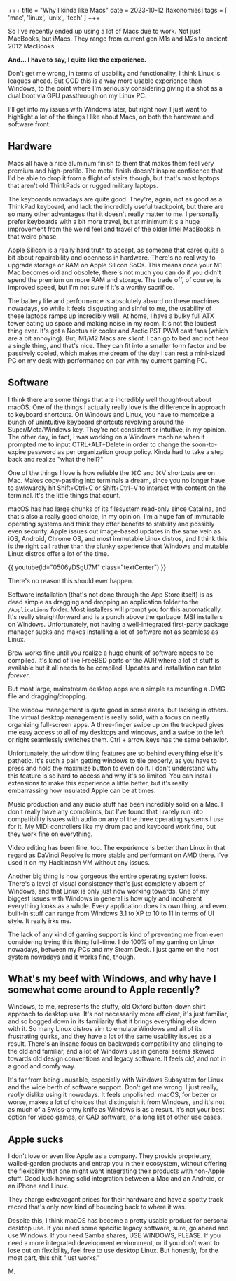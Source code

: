 +++
title = "Why I kinda like Macs"
date = 2023-10-12
[taxonomies]
tags = [ 'mac', 'linux', 'unix', 'tech' ]
+++

So I've recently ended up using a lot of Macs due to work. Not just MacBooks, but iMacs. They range from current gen M1s and M2s to ancient 2012 MacBooks. 

**And... I have to say, I quite like the experience.**

Don't get me wrong, in terms of usability and functionality, I think Linux is leagues ahead. But GOD this is a way more usable experience than Windows, to the point where I'm seriously considering giving it a shot as a dual boot via GPU passthrough on my Linux PC.

I'll get into my issues with Windows later, but right now, I just want to highlight a lot of the things I like about Macs, on both the hardware and software front.

## Hardware

Macs all have a nice aluminum finish to them that makes them feel very premium and high-profile. The metal finish doesn't inspire confidence that I'd be able to drop it from a flight of stairs though, but that's most laptops that aren't old ThinkPads or rugged military laptops. 

The keyboards nowadays are quite good. They're, again, not as good as a ThinkPad keyboard, and lack the incredibly useful trackpoint, but there are so many other advantages that it doesn't really matter to me. I personally prefer keyboards with a bit more travel, but at minimum it's a huge improvement from the weird feel and travel of the older Intel MacBooks in that weird phase.

Apple Silicon is a really hard truth to accept, as someone that cares quite a bit about repairability and openness in hardware. There's no real way to upgrade storage or RAM on Apple Silicon SoCs. This means once your M1 Mac becomes old and obsolete, there's not much you can do if you didn't spend the premium on more RAM and storage. The trade off, of course, is improved speed, but I'm not sure if it's a worthy sacrifice.

The battery life and performance is absolutely absurd on these machines nowadays, so while it feels disgusting and sinful to me, the usability of these laptops ramps up incredibly well. At home, I have a bulky full ATX tower eating up space and making noise in my room. It's not the loudest thing ever. It's got a Noctua air cooler and Arctic PST PWM cast fans (which are a bit annoying). But, M1/M2 Macs are *silent*. I can go to bed and not hear a single thing, and that's nice. They can fit into a smaller form factor and be passively cooled, which makes me dream of the day I can rest a mini-sized PC on my desk with performance on par with my current gaming PC.



## Software

I think there are some things that are incredibly well thought-out about macOS. One of the things I actually really love is the difference in approach to keyboard shortcuts. On Windows and Linux, you have to memorize a bunch of unintuitive keyboard shortcuts revolving around the Super/Meta/Windows key. They're not consistent or intuitive, in my opinion. The other day, in fact, I was working on a Windows machine when it prompted me to input CTRL+ALT+Delete in order to change the soon-to-expire password as per organization group policy. Kinda had to take a step back and realize "what the hell?"

One of the things I love is how reliable the ⌘C and ⌘V shortcuts are on Mac. Makes copy-pasting into terminals a dream, since you no longer have to awkwardly hit Shift+Ctrl+C or Shift+Ctrl+V to interact with content on the terminal. It's the little things that count.

macOS has had large chunks of its filesystem read-only since Catalina, and that's also a really good choice, in my opinion. I'm a huge fan of immutable operating systems and think they offer benefits to stability and possibly even security. Apple issues out image-based updates in the same vein as iOS, Android, Chrome OS, and most immutable Linux distros, and I think this is the right call rather than the clunky experience that Windows and mutable Linux distros offer a lot of the time.

{{ youtube(id="0506yDSgU7M" class="textCenter") }}

There's no reason this should ever happen.

Software installation (that's not done through the App Store itself) is as dead simple as dragging and dropping an application folder to the `/Applications` folder. Most installers will prompt you for this automatically. It's really straightforward and is a punch above the garbage .MSI installers on Windows. Unfortunately, not having a well-integrated first-party package manager sucks and makes installing a lot of software not as seamless as Linux.

Brew works fine until you realize a huge chunk of software needs to be compiled. It's kind of like FreeBSD ports or the AUR where a lot of stuff is available but it all needs to be compiled. Updates and installation can take *forever*. 

But most large, mainstream desktop apps are a simple as mounting a .DMG file and dragging/dropping.


The window management is quite good in some areas, but lacking in others. The virtual desktop management is really solid, with a focus on neatly organizing full-screen apps. A three-finger swipe up on the trackpad gives me easy access to all of my desktops and windows, and a swipe to the left or right seamlessly switches them. Ctrl + arrow keys has the same behavior.

Unfortunately, the window tiling features are so behind everything else it's pathetic. It's such a pain getting windows to tile properly, as you have to press and hold the maximize button to even do it. I don't understand why this feature is so hard to access and why it's so limited. You can install extensions to make this experience a little better, but it's really embarrassing how insulated Apple can be at times.


Music production and any audio stuff has been incredibly solid on a Mac. I don't really have any complaints, but I've found that I rarely run into compatibility issues with audio on any of the three operating systems I use for it. My MIDI controllers like my drum pad and keyboard work fine, but they work fine on everything. 

Video editing has been fine, too. The experience is better than Linux in that regard as DaVinci Resolve is more stable and performant on AMD there. I've used it on my Hackintosh VM without any issues.


Another big thing is how gorgeous the entire operating system looks. There's a level of visual consistency that's just completely absent of Windows, and that Linux is only just now working towards. One of my biggest issues with Windows in general is how ugly and incoherent everything looks as a whole. Every application does its own thing, and even built-in stuff can range from Windows 3.1 to XP to 10 to 11 in terms of UI style. It really irks me.


The lack of any kind of gaming support is kind of preventing me from even considering trying this thing full-time. I do 100% of my gaming on Linux nowadays, between my PCs and my Steam Deck. I just game on the host system nowadays and it works fine, though.

## What's my beef with Windows, and why have I somewhat come around to Apple recently?

Windows, to me, represents the stuffy, old Oxford button-down shirt approach to desktop use. It's not necessarily more efficient, it's just familiar, and so bogged down in its familiarity that it brings everything else down with it. So many Linux distros aim to emulate Windows and all of its frustrating quirks, and they have a lot of the same usability issues as a result. There's an insane focus on backwards compatibility and clinging to the old and familiar, and a lot of Windows use in general seems skewed towards old design conventions and legacy software. It feels *old*, and not in a good and comfy way. 

It's far from being unusable, especially with Windows Subsystem for Linux and the wide berth of software support. Don't get me wrong. I just really, *really* dislike using it nowadays. It feels unpolished. macOS, for better or worse, makes a lot of choices that distinguish it from Windows, and it's not as much of a Swiss-army knife as Windows is as a result. It's not your best option for video games, or CAD software, or a long list of other use cases. 


## Apple sucks

I don't love or even like Apple as a company. They provide proprietary, walled-garden products and entrap you in their ecosystem, without offering the flexibility that one might want integrating their products with non-Apple stuff. Good luck having solid integration between a Mac and an Android, or an iPhone and Linux. 


They charge extravagant prices for their hardware and have a spotty track record that's only now kind of bouncing back to where it was.

Despite this, I think macOS has become a pretty usable product for personal desktop use. If you need some specific legacy software, sure, go ahead and use Windows. If you need Samba shares, USE WINDOWS, PLEASE. If you need a more integrated development environment, or if you don't want to lose out on flexibility, feel free to use desktop Linux. But honestly, for the most part, this shit "just works."



M.
